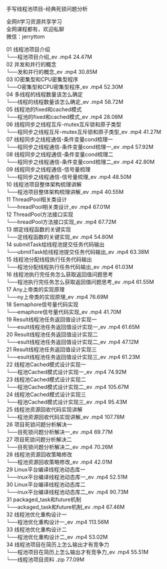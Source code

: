 手写线程池项目-经典死锁问题分析

全网it学习资源共享学习<br>全网课程都有，欢迎私聊<br>微信：jerryttom<br>

01 线程池项目介绍<br> └──程池项目介绍_ev .mp4 24.47M<br> 02 并发和并行的概念<br> └──发和并行的概念_ev .mp4 30.85M<br> 03 IO密集型和CPU密集型程序<br> └──O密集型和CPU密集型程序_ev .mp4 52.30M<br> 04 多线程的线程数量该怎么确定<br> └──线程的线程数量该怎么确定_ev .mp4 58.72M<br> 05 线程池的fixed和cached模式<br> └──程池的fixed和cached模式_ev .mp4 28.08M<br> 06 线程同步之线程互斥-mutex互斥锁和原子类型<br> └──程同步之线程互斥-mutex互斥锁和原子类型_ev .mp4 41.27M<br> 07 线程同步之线程通信-条件变量cond梳理一<br> └──程同步之线程通信-条件变量cond梳理一_ev .mp4 57.92M<br> 08 线程同步之线程通信-条件变量cond梳理二<br> └──程同步之线程通信-条件变量cond梳理二_ev .mp4 42.80M<br> 09 线程同步之线程通信-信号量梳理<br> └──程同步之线程通信-信号量梳理_ev .mp4 48.50M<br> 10 线程池项目整体架构梳理讲解<br> └──程池项目整体架构梳理讲解_ev .mp4 40.55M<br> 11 ThreadPool相关类设计<br> └──hreadPool相关类设计_ev .mp4 67.01M<br> 12 ThreadPool方法接口实现<br> └──hreadPool方法接口实现_ev .mp4 67.72M<br> 13 绑定线程函数的关键实现<br> └──定线程函数的关键实现_ev .mp4 54.80M<br> 14 submitTask给线程池提交任务代码输出<br> └──ubmitTask给线程池提交任务代码输出_ev .mp4 63.38M<br> 15 线程池分配线程执行任务代码输出<br> └──程池分配线程执行任务代码输出_ev .mp4 61.03M<br> 16 线程池执行完任务怎么获取返回值问题思考<br> └──程池执行完任务怎么获取返回值问题思考_ev .mp4 61.55M<br> 17 Any上帝类的实现原理<br> └──ny上帝类的实现原理_ev .mp4 76.69M<br> 18 Semaphore信号量代码实现<br> └──emaphore信号量代码实现_ev .mp4 41.70M<br> 19 Result线程池任务返回值设计实现一<br> └──esult线程池任务返回值设计实现一_ev .mp4 61.65M<br> 20 Result线程池任务返回值设计实现二<br> └──esult线程池任务返回值设计实现二_ev .mp4 47.12M<br> 21 Result线程池任务返回值设计实现三<br> └──esult线程池任务返回值设计实现三_ev .mp4 61.23M<br> 22 线程池Cached模式设计实现一<br> └──程池Cached模式设计实现一_ev .mp4 74.92M<br> 23 线程池Cached模式设计实现二<br> └──程池Cached模式设计实现二_ev .mp4 105.67M<br> 24 线程池Cached模式设计实现三<br> └──程池Cached模式设计实现三_ev .mp4 95.43M<br> 25 线程池资源回收代码实现讲解<br> └──程池资源回收代码实现讲解_ev .mp4 107.78M<br> 26 项目死锁问题分析解决一<br> └──目死锁问题分析解决一_ev .mp4 69.77M<br> 27 项目死锁问题分析解决二<br> └──目死锁问题分析解决二_ev .mp4 70.26M<br> 28 线程池资源回收策略修改<br> └──程池资源回收策略修改_ev .mp4 42.01M<br> 29 Linux平台编译线程池动态库一<br> └──inux平台编译线程池动态库一_ev .mp4 52.51M<br> 30 Linux平台编译线程池动态库二<br> └──inux平台编译线程池动态库二_ev .mp4 90.73M<br> 31 packaged_task和future机制<br> └──ackaged_task和future机制_ev .mp4 67.46M<br> 32 线程池优化重构设计一<br> └──程池优化重构设计一_ev .mp4 113.56M<br> 33 线程池优化重构设计二<br> └──程池优化重构设计二_ev .mp4 53.02M<br> 34 线程池项目在简历上怎么输出才有竞争力<br> └──程池项目在简历上怎么输出才有竞争力_ev .mp4 55.51M<br> └──线程池项目资料 .zip 77.09M